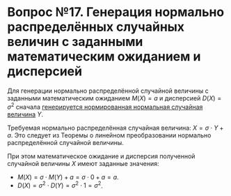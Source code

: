 # Вопрос №17. Генерация нормально распределённых случайных величин с заданными математическим ожиданием и дисперсией

Для генерации нормально распределённой случайной величины с заданными
математическим ожиданием $M\left(X\right) = a$ и дисперсией
$D\left(X\right) = \sigma^2$ сначала
[генерируется нормированная нормальная случайная величина](./question-16.md)
$Y$.

Требуемая нормально распределённая случайная величина: $X = \sigma \cdot Y + a$.
Это следует из Теоремы о линейном преобразовании нормально распределённой
случайной величины.

При этом математическое ожидание и дисперсия полученной случайной величины $X$
имеют заданные значения:

- $M\left(X\right) = \sigma \cdot M\left(Y\right) + a = \sigma \cdot 0 + a = a$.
- $D\left(X\right) = \sigma^2 \cdot D\left(Y\right) = \sigma^2 \cdot 1 = \sigma^2$.
